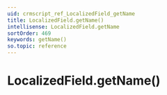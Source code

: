 ```yaml
---
uid: crmscript_ref_LocalizedField_getName
title: LocalizedField.getName()
intellisense: LocalizedField.getName
sortOrder: 469
keywords: getName()
so.topic: reference
---
```


# LocalizedField.getName()

